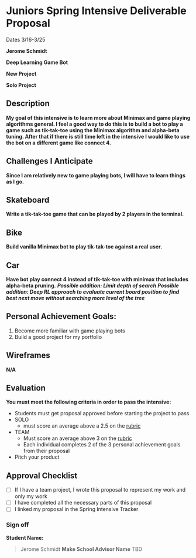 # Juniors Spring Intensive Deliverable Proposal

Dates 3/16-3/25

**Jerome Schmidt**


**Deep Learning Game Bot**


**New Project**


**Solo Project**


## Description

**My goal of this intensive is to learn more about Minimax and game playing algorithms general. I feel a good way to do this is to build a bot to play a game such as tik-tak-toe using the Minimax algorithm and alpha-beta tuning. After that if there is still time left in the intensive I would like to use the bot on a different game like connect 4.**


## Challenges I Anticipate

**Since I am relatively new to game playing bots, I will have to learn things as I go.**

## Skateboard
**Write a tik-tak-toe game that can be played by 2 players in the terminal.**

## Bike
**Build vanilla Minimax bot to play tik-tak-toe against a real user.**

## Car
**Have bot play connect 4 instead of tik-tak-toe with minimax that includes alpha-beta pruning.**
***Possible addition: Limit depth of search***
***Possible addition: Deep RL approach to evaluate current board position to find best next move without searching more level of the tree***


## Personal Achievement Goals:

1. Become more familiar with game playing bots
2. Build a good project for my portfolio


## Wireframes

**N/A**


## Evaluation

**You must meet the following criteria in order to pass the intensive:**

- Students must get proposal approved before starting the project to pass
- SOLO
    - must score an average above a 2.5 on the [rubric]
- TEAM
    - Must score an average above 3 on the [rubric]
    - Each individual completes 2 of the 3 personal achievement goals from their proposal
- Pitch your product

[rubric]:https://docs.google.com/document/d/1IOQDmohLBEBT-hyr-2vgw1mbZUNsq3fHxVfH0oRmVt0/edit


## Approval Checklist
- [ ] If I have a team project, I wrote this proposal to represent my work and only my work
- [ ] I have completed all the necessary parts of this proposal
- [ ] I linked my proposal in the Spring Intensive Tracker

### Sign off

**Student Name:**                
> Jerome Schmidt
**Make School Advisor Name**
> TBD
